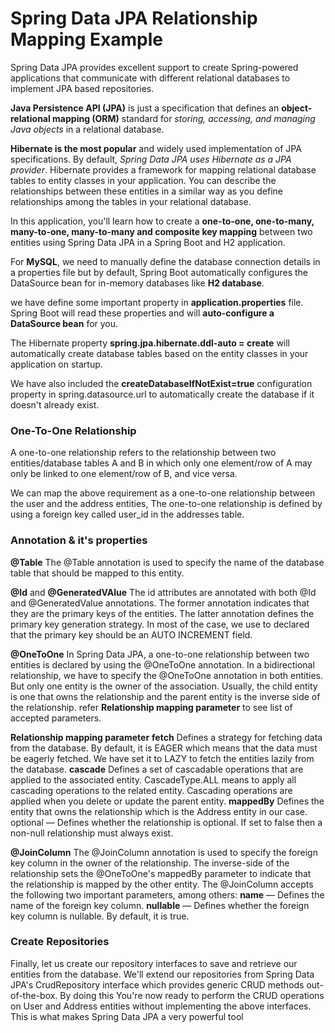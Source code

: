 

# Spring Data JPA Relationship Mapping Example

Spring Data JPA provides excellent support to create Spring-powered applications that communicate with different relational databases to implement JPA based repositories.

**Java Persistence API (JPA)** is just a specification that defines an **object-relational mapping (ORM)** standard for *storing, accessing, and managing Java objects* in a relational database. 

**Hibernate is the most popular** and widely used implementation of JPA specifications. By default, *Spring Data JPA uses Hibernate as a JPA provider*. Hibernate provides a framework for mapping relational database tables to entity classes in your application. 
You can describe the relationships between these entities in a similar way as you define relationships among the tables in your relational database.

In this application, you'll learn how to create a **one-to-one, one-to-many, many-to-one, many-to-many and composite key mapping** between two entities using Spring Data JPA in a Spring Boot and H2 application.

For **MySQL**, we need to manually define the database connection details in a properties file but by default, Spring Boot automatically configures the DataSource bean for in-memory databases like **H2 database**.

we have define some important property in **application.properties** file. Spring Boot will read these properties and will **auto-configure a DataSource bean** for you. 

The Hibernate property **spring.jpa.hibernate.ddl-auto = create** will automatically create database tables based on the entity classes in your application on startup.

We have also included the **createDatabaseIfNotExist=true** configuration property in spring.datasource.url to automatically create the database if it doesn't already exist.


### One-To-One Relationship

A one-to-one relationship refers to the relationship between two entities/database tables A and B in which only one element/row of A may only be linked to one element/row of B, and vice versa.

We can map the above requirement as a one-to-one relationship between the user and the address entities, The one-to-one relationship is defined by using a foreign key called user_id in the addresses table.



### Annotation & it's properties

**@Table**
	The @Table annotation is used to specify the name of the database table that should be mapped to this entity.

**@Id** and **@GeneratedVAlue**
	The id attributes are annotated with both @Id and @GeneratedValue annotations. 
	The former annotation indicates that they are the primary keys of the entities. 
	The latter annotation defines the primary key generation strategy. In most of the case, we use to declared that the primary key should be an AUTO INCREMENT field.


**@OneToOne**
	In Spring Data JPA, a one-to-one relationship between two entities is declared by using the @OneToOne annotation.
	In a bidirectional relationship, we have to specify the @OneToOne annotation in both entities. 
	But only one entity is the owner of the association. Usually, the child entity is one that owns the relationship and the parent entity is the inverse side of the relationship.
	refer **Relationship mapping parameter** to see list of accepted parameters.


**Relationship mapping parameter** 
	**fetch**
		Defines a strategy for fetching data from the database. 
		By default, it is EAGER which means that the data must be eagerly fetched. We have set it to LAZY to fetch the entities lazily from the database.
	**cascade** 
		Defines a set of cascadable operations that are applied to the associated entity. 
		CascadeType.ALL means to apply all cascading operations to the related entity. Cascading operations are applied when you delete or update the parent entity.
	**mappedBy** 
		Defines the entity that owns the relationship which is the Address entity in our case.
		optional — Defines whether the relationship is optional. If set to false then a non-null relationship must always exist.


**@JoinColumn**
	The @JoinColumn annotation is used to specify the foreign key column in the owner of the relationship. 
	The inverse-side of the relationship sets the @OneToOne's mappedBy parameter to indicate that the relationship is mapped by the other entity.
	The @JoinColumn accepts the following two important parameters, among others:
	**name** — Defines the name of the foreign key column.
	**nullable** — Defines whether the foreign key column is nullable. By default, it is true.
	
	
	
### Create Repositories

Finally, let us create our repository interfaces to save and retrieve our entities from the database. 
We'll extend our repositories from Spring Data JPA's CrudRepository interface which provides generic CRUD methods out-of-the-box.
By doing this You're now ready to perform the CRUD operations on User and Address entities without implementing the above interfaces. This is what makes Spring Data JPA a very powerful tool



	
